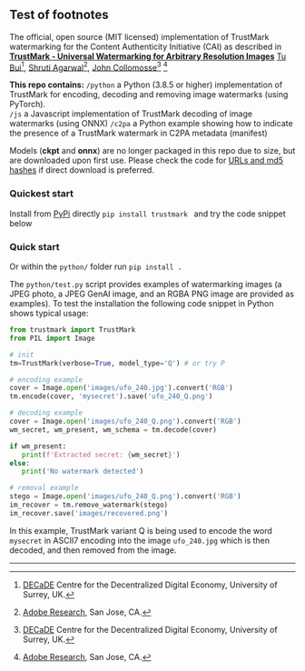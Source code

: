 ## Test of footnotes

The official, open source (MIT licensed) implementation of TrustMark watermarking  for the Content Authenticity Initiative (CAI) as described in  [**TrustMark - Universal Watermarking for Arbitrary Resolution Images**](https://arxiv.org/abs/2311.18297)
[Tu Bui](https://www.surrey.ac.uk/people/tu-bui)[^1], [Shruti Agarwal](https://research.adobe.com/person/shruti-agarwal/)[^2], [John Collomosse](https://www.collomosse.com)[^1] [^2]


**This repo contains:**
`/python` a Python (3.8.5 or higher) implementation of TrustMark for encoding, decoding and removing image watermarks (using PyTorch).  
`/js` a Javascript implementation of TrustMark decoding of image watermarks (using ONNX)
`/c2pa` a Python example showing how to indicate the presence of a TrustMark watermark in C2PA metadata (manifest)

Models (**ckpt** and **onnx**) are no longer packaged in this repo due to size, but are downloaded upon first use.  Please check the code for [URLs and md5 hashes](https://github.com/adobe/trustmark/blob/4ef0dde4abd84d1c6873e7c5024482f849db2c73/python/trustmark/trustmark.py#L30) if direct download is preferred.

### Quickest start

Install from [PyPi](https://pypi.org/project/trustmark/) directly `pip install trustmark ` and try the code snippet below

### Quick start

Or within the `python/` folder run `pip install .` 

The `python/test.py` script provides examples of watermarking images (a JPEG photo, a JPEG GenAI image, and an RGBA PNG image are provided as examples).  To test the installation the following code snippet in Python shows typical usage:

```python
from trustmark import TrustMark
from PIL import Image

# init
tm=TrustMark(verbose=True, model_type='Q') # or try P

# encoding example
cover = Image.open('images/ufo_240.jpg').convert('RGB')
tm.encode(cover, 'mysecret').save('ufo_240_Q.png')

# decoding example
cover = Image.open('images/ufo_240_Q.png').convert('RGB')
wm_secret, wm_present, wm_schema = tm.decode(cover)

if wm_present:
   print(f'Extracted secret: {wm_secret}')
else:
   print('No watermark detected')

# removal example
stego = Image.open('images/ufo_240_Q.png').convert('RGB')
im_recover = tm.remove_watermark(stego)
im_recover.save('images/recovered.png')
```
In this example, TrustMark variant Q is being used to encode the word `mysecret` in ASCII7 encoding into the image `ufo_240.jpg` which is then decoded, and then removed from the image.

---

[^1]: [DECaDE](https://decade.ac.uk/) Centre for the Decentralized Digital Economy, University of Surrey, UK.

[^2]: [Adobe Research](https://research.adobe.com/), San Jose, CA.
